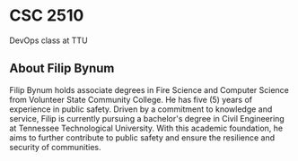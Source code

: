 <h1>CSC 2510</h1>
<p>DevOps class at TTU</p>
<h2>About Filip Bynum</h2>
<p>Filip Bynum holds associate degrees in Fire Science and Computer Science from Volunteer State Community College. He has five (5) years of experience in public safety. Driven by a commitment to knowledge and service, Filip is currently pursuing a bachelor's degree in Civil Engineering at Tennessee Technological University. With this academic foundation, he aims to further contribute to public safety and ensure the resilience and security of communities.</p>
